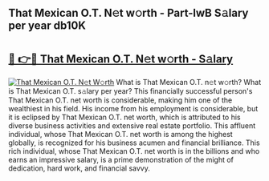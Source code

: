 ## That Mexican O.T. N𝚎t w𝚘rth - Part-lwB S𝚊lary per year db10K

# <h2><a href="http://gc2q52.nevu.top/?p=That+Mexican+O.T.">🔗 👉🔴 That Mexican O.T. N𝚎t w𝚘rth - S𝚊lary</a></h2>

[![That Mexican O.T. N𝚎t W𝚘rth](https://i.imgur.com/Oavwk0R.jpeg)](http://gc2q52.nevu.top/?p=That+Mexican+O.T.)
What is That Mexican O.T. n𝚎t w𝚘rth? What is That Mexican O.T. s𝚊lary per year?
This financially successful person's That Mexican O.T. net worth is considerable, making him one of the wealthiest in his field. His income from his employment is considerable, but it is eclipsed by That Mexican O.T. net worth, which is attributed to his diverse business activities and extensive real estate portfolio. This affluent individual, whose That Mexican O.T. net worth is among the highest globally, is recognized for his business acumen and financial brilliance. This rich individual, whose That Mexican O.T. net worth is in the billions and who earns an impressive salary, is a prime demonstration of the might of dedication, hard work, and financial savvy.
